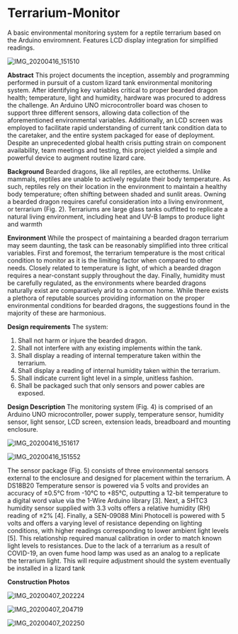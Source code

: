 # Terrarium-Monitor
A basic environmental monitoring system for a reptile terrarium based on the Arduino enviromnent.
Features LCD display integration for simplified readings.

![IMG_20200416_151510](https://user-images.githubusercontent.com/3127698/143528249-05b1a57f-f263-4f53-85b3-22306f69a9b0.jpg)

**Abstract**
This project documents the inception, assembly and programming performed in pursuit of a 
custom lizard tank environmental monitoring system. After identifying key variables critical to 
proper bearded dragon health; temperature, light and humidity, hardware was procured to 
address the challenge. An Arduino UNO microcontroller board was chosen to support three 
different sensors, allowing data collection of the aforementioned environmental variables. 
Additionally, an LCD screen was employed to facilitate rapid understanding of current tank 
condition data to the caretaker, and the entire system packaged for ease of deployment. Despite 
an unprecedented global health crisis putting strain on component availability, team meetings
and testing, this project yielded a simple and powerful device to augment routine lizard care.

**Background**
Bearded dragons, like all reptiles, are ectotherms. Unlike mammals, reptiles are unable to actively 
regulate their body temperature. As such, reptiles rely on their location in the environment to 
maintain a healthy body temperature; often shifting between shaded and sunlit areas. Owning a 
bearded dragon requires careful consideration into a living environment, or terrarium (Fig. 2). 
Terrariums are large glass tanks outfitted to replicate a natural living environment, including heat 
and UV-B lamps to produce light and warmth

**Environment**
While the prospect of maintaining a bearded dragon terrarium may seem daunting, the task can 
be reasonably simplified into three critical variables. First and foremost, the terrarium 
temperature is the most critical condition to monitor as it is the limiting factor when compared 
to other needs. Closely related to temperature is light, of which a bearded dragon requires a 
near-constant supply throughout the day. Finally, humidity must be carefully regulated, as the 
environments where bearded dragons naturally exist are comparatively arid to a common home.
While there exists a plethora of reputable sources providing information on the proper
environmental conditions for bearded dragons, the suggestions found in the majority of these 
are harmonious.

**Design requirements**
The system:
1. Shall not harm or injure the bearded dragon.
2. Shall not interfere with any existing implements within the tank.
3. Shall display a reading of internal temperature taken within the terrarium.
4. Shall display a reading of internal humidity taken within the terrarium.
5. Shall indicate current light level in a simple, unitless fashion.
6. Shall be packaged such that only sensors and power cables are exposed.

**Design Description**
The monitoring system (Fig. 4) is comprised of an Arduino UNO microcontroller, power supply, 
temperature sensor, humidity sensor, light sensor, LCD screen, extension leads, breadboard and 
mounting enclosure.

![IMG_20200416_151617](https://user-images.githubusercontent.com/3127698/143528367-7f7ff0d2-6eb0-4c68-8dc3-18f525c5aa3c.jpg)

![IMG_20200416_151552](https://user-images.githubusercontent.com/3127698/143528410-92995dea-f180-4384-a5b8-0df426663399.jpg)

The sensor package (Fig. 5) consists of three environmental sensors external to the enclosure and 
designed for placement within the terrarium. A DS18B20 Temperature sensor is powered via 5
volts and provides an accuracy of ±0.5°C from -10°C to +85°C, outputting a 12-bit temperature to 
a digital word value via the 1-Wire Arduino library [3]. Next, a SHTC3 humidity sensor supplied 
with 3.3 volts offers a relative humidity (RH) reading of ±2% [4]. Finally, a SEN-09088 Mini 
Photocell is powered with 5 volts and offers a varying level of resistance depending on lighting 
conditions, with higher readings corresponding to lower ambient light levels [5]. This relationship 
required manual calibration in order to match known light levels to resistances. Due to the lack 
of a terrarium as a result of COVID-19, an oven fume hood lamp was used as an analog to a 
replicate the terrarium light. This will require adjustment should the system eventually be 
installed in a lizard tank

**Construction Photos**

![IMG_20200407_202224](https://user-images.githubusercontent.com/3127698/143528544-b654b6a9-b5fa-4593-b53d-f3294982b58c.jpg)

![IMG_20200407_204719](https://user-images.githubusercontent.com/3127698/143528571-d2e91b92-a7fa-4aaf-8f61-248a78a4d45a.jpg)

![IMG_20200407_202250](https://user-images.githubusercontent.com/3127698/143528591-024f26f8-9970-4b4a-ab69-708d802faeac.jpg)
